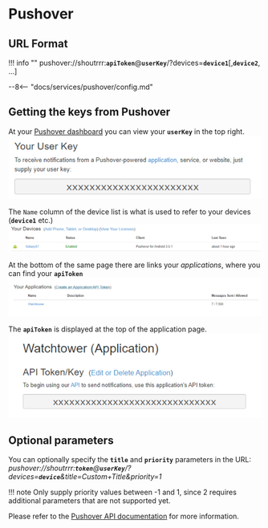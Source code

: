 # Pushover

## URL Format

!!! info ""
    pushover://shoutrrr:__`apiToken`__@__`userKey`__/?devices=__`device1`__[,__`device2`__, ...]

--8<-- "docs/services/pushover/config.md"

## Getting the keys from Pushover

At your [Pushover dashboard](https://pushover.net/) you can view your __`userKey`__ in the top right.
![Screenshot 1](po-1.png)

The `Name` column of the device list is what is used to refer to your devices (__`device1`__ etc.)
![Screenshot 4](po-4.png)

At the bottom of the same page there are links your _applications_, where you can find your __`apiToken`__
![Screenshot 2](po-2.png)

The __`apiToken`__ is displayed at the top of the application page.
![Screenshot 3](po-3.png)

## Optional parameters

You can optionally specify the __`title`__ and __`priority`__ parameters in the URL:
_pushover://shoutrrr:__`token`__@__`userKey`__/?devices=__`device`__&title=Custom+Title&priority=1_

!!! note
    Only supply priority values between -1 and 1, since 2 requires additional parameters that are not supported yet.

Please refer to the [Pushover API documentation](https://pushover.net/api#messages) for more information.
